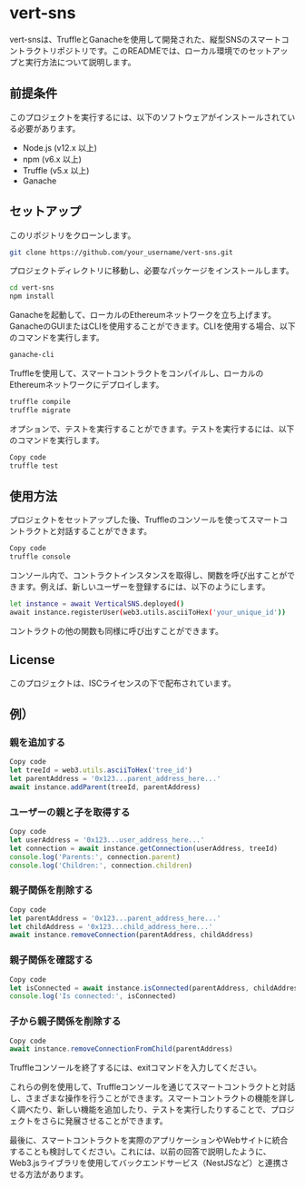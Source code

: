 # vert-sns
vert-snsは、TruffleとGanacheを使用して開発された、縦型SNSのスマートコントラクトリポジトリです。このREADMEでは、ローカル環境でのセットアップと実行方法について説明します。

## 前提条件
このプロジェクトを実行するには、以下のソフトウェアがインストールされている必要があります。

- Node.js (v12.x 以上)
- npm (v6.x 以上)
- Truffle (v5.x 以上)
- Ganache

## セットアップ
このリポジトリをクローンします。
```bash
git clone https://github.com/your_username/vert-sns.git
```
プロジェクトディレクトリに移動し、必要なパッケージをインストールします。
```bash
cd vert-sns
npm install
```
Ganacheを起動して、ローカルのEthereumネットワークを立ち上げます。GanacheのGUIまたはCLIを使用することができます。CLIを使用する場合、以下のコマンドを実行します。
```bash
ganache-cli
```
Truffleを使用して、スマートコントラクトをコンパイルし、ローカルのEthereumネットワークにデプロイします。
```bash
truffle compile
truffle migrate
```
オプションで、テストを実行することができます。テストを実行するには、以下のコマンドを実行します。
```bash
Copy code
truffle test
```
## 使用方法
プロジェクトをセットアップした後、Truffleのコンソールを使ってスマートコントラクトと対話することができます。

```bash
Copy code
truffle console
```

コンソール内で、コントラクトインスタンスを取得し、関数を呼び出すことができます。例えば、新しいユーザーを登録するには、以下のようにします。

```bash
let instance = await VerticalSNS.deployed()
await instance.registerUser(web3.utils.asciiToHex('your_unique_id'))
```
コントラクトの他の関数も同様に呼び出すことができます。

## License
このプロジェクトは、ISCライセンスの下で配布されています。

## 例）
### 親を追加する
```javascript
Copy code
let treeId = web3.utils.asciiToHex('tree_id')
let parentAddress = '0x123...parent_address_here...'
await instance.addParent(treeId, parentAddress)
```
### ユーザーの親と子を取得する
```javascript
Copy code
let userAddress = '0x123...user_address_here...'
let connection = await instance.getConnection(userAddress, treeId)
console.log('Parents:', connection.parent)
console.log('Children:', connection.children)
```
### 親子関係を削除する
```javascript
Copy code
let parentAddress = '0x123...parent_address_here...'
let childAddress = '0x123...child_address_here...'
await instance.removeConnection(parentAddress, childAddress)
```
### 親子関係を確認する
```javascript
Copy code
let isConnected = await instance.isConnected(parentAddress, childAddress)
console.log('Is connected:', isConnected)
```
### 子から親子関係を削除する
```javascript
Copy code
await instance.removeConnectionFromChild(parentAddress)
```

Truffleコンソールを終了するには、exitコマンドを入力してください。

これらの例を使用して、Truffleコンソールを通じてスマートコントラクトと対話し、さまざまな操作を行うことができます。スマートコントラクトの機能を詳しく調べたり、新しい機能を追加したり、テストを実行したりすることで、プロジェクトをさらに発展させることができます。

最後に、スマートコントラクトを実際のアプリケーションやWebサイトに統合することも検討してください。これには、以前の回答で説明したように、Web3.jsライブラリを使用してバックエンドサービス（NestJSなど）と連携させる方法があります。